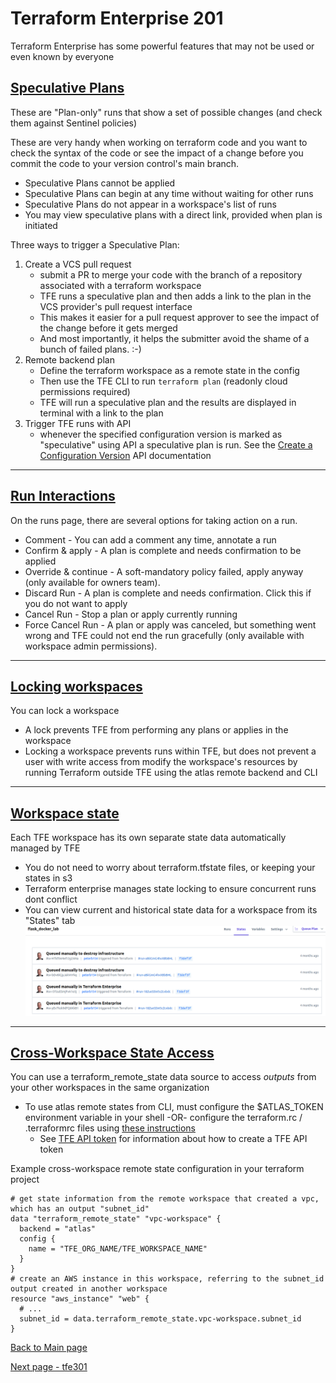 # Terraform Enterprise 201

Terraform Enterprise has some powerful features that may not be used or even known by everyone

## [Speculative Plans](https://www.terraform.io/docs/enterprise/run/index.html#speculative-plans)
These are "Plan-only" runs that show a set of possible changes (and check them against Sentinel policies)

These are very handy when working on terraform code and you want to check the syntax of the code
or see the impact of a change before you commit the code to your version control's main branch.

* Speculative Plans cannot be applied
* Speculative Plans can begin at any time without waiting for other runs
* Speculative Plans do not appear in a workspace's list of runs
* You may view speculative plans with a direct link, provided when plan is initiated

Three ways to trigger a Speculative Plan:
1. Create a VCS pull request
    * submit a PR to merge your code with the branch of a repository associated with
      a terraform workspace 
    * TFE runs a speculative plan and then adds a link to the plan in the
      VCS provider's pull request interface
    * This makes it easier for a pull request approver to see the impact of the change before it
      gets merged
    * And most importantly, it helps the submitter avoid the shame of a bunch of failed plans. :-)
2. Remote backend plan
    * Define the terraform workspace as a remote state in the config
    * Then use the TFE CLI to run `terraform plan` (readonly cloud permissions required)
    * TFE will run a speculative plan and the results are displayed in terminal with a link to the plan
3. Trigger TFE runs with API
    * whenever the specified configuration version is marked as "speculative" using API a speculative
      plan is run. See the [Create a Configuration Version](https://www.terraform.io/docs/enterprise/api/configuration-versions.html#create-a-configuration-version)
      API documentation
    
---

## [Run Interactions](https://www.terraform.io/docs/enterprise/run/index.html#interacting-with-runs)
On the runs page, there are several options for taking action on a run. 
* Comment - You can add a comment any time, annotate a run
* Confirm & apply - A plan is complete and needs confirmation to be applied
* Override & continue - A soft-mandatory policy failed, apply anyway (only available for owners team).
* Discard Run - A plan is complete and needs confirmation. Click this if you do not want to apply
* Cancel Run - Stop a plan or apply currently running
* Force Cancel Run - A plan or apply was canceled, but something went wrong and TFE could not end the run gracefully
   (only available with workspace admin permissions).
  
---
 
## [Locking workspaces](https://www.terraform.io/docs/enterprise/run/index.html#locking-workspaces-preventing-runs-)
You can lock a workspace 
* A lock prevents TFE from performing any plans or applies in the workspace
* Locking a workspace prevents runs within TFE, but does not prevent a user with write access from modify the
  workspace's resources by running Terraform outside TFE using the atlas remote backend and CLI
  
---

## [Workspace state](https://www.terraform.io/docs/enterprise/run/index.html#terraform-state-in-tfe)
Each TFE workspace has its own separate state data automatically managed by TFE
* You do not need to worry about terraform.tfstate files, or keeping your states in s3
* Terraform enterprise manages state locking to ensure concurrent runs dont conflict
* You can view current and historical state data for a workspace from its "States" tab
![tfe_states](images/tfe_states.png)

---

## [Cross-Workspace State Access](https://www.terraform.io/docs/enterprise/run/index.html#cross-workspace-state-access)
 You can use a terraform_remote_state data source to access *outputs* from your other workspaces in the same organization
 * To use atlas remote states from CLI, must configure the $ATLAS_TOKEN environment variable in your shell
   -OR- configure the terraform.rc / .terraformrc files using [these instructions](https://www.terraform.io/docs/commands/cli-config.html)
    * See [TFE API token](https://www.terraform.io/docs/enterprise/users-teams-organizations/users.html#api-tokens) for
    information about how to create a TFE API token

Example cross-workspace remote state configuration in your terraform project
```hcl
# get state information from the remote workspace that created a vpc, which has an output "subnet_id"
data "terraform_remote_state" "vpc-workspace" {
  backend = "atlas"
  config {
    name = "TFE_ORG_NAME/TFE_WORKSPACE_NAME"
  }
}
# create an AWS instance in this workspace, referring to the subnet_id output created in another workspace
resource "aws_instance" "web" {
  # ...
  subnet_id = data.terraform_remote_state.vpc-workspace.subnet_id
}
```

[Back to Main page](../README.md)

[Next page - tfe301](tfe301.md)
